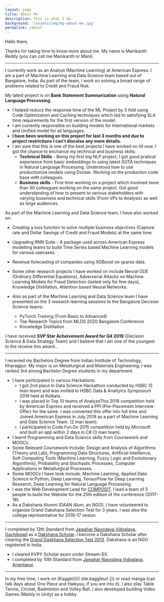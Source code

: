 ```yaml
---
layout: page
title: About Me
description: This is what I do.
background: '/assets/img/bg-about-me.jpg'
permalink: /about
---
```


Hello there,

Thanks for taking time to know more about me. My name is Manikanth Reddy (you can call me Manikanth or Mani). 

---
I currently work as an Analyst (Machine Learning) at American Express. I am a part of Machine Learning and Data Science team based out of Bangalore, India. As part of the team, I work on solving a broad range of problems related to Credit and Fraud Risk. 

My latest project is on **Bank Statement Summarization** using **Natural Language Processing**. 
- I helped reduce the response time of the ML Project by 3 fold using Code Optimization and Caching techniques which led to satisfying SLA time requirements for the first version of the model.
- I am currently responsible on building models for International markets and Unified model for all languages.
- **I have been working on this project for last 3 months and due to project restrictions I can't discolse any more details.**
- I am sure that this is one of the best projects I have worked on till now. I got the chance to enchance my technical and business skills:
  - **Technical Skills** - Being my first big NLP project, I got good pratical experience from basic embeddings to using latest SOTA techniques in Natural Language Processing. Understood how to use productionize models using Docker. Working on the production code base with colleagues.
  - **Business skills** - First time working on a project which involved more than 50 colleagues working on the same project. Got good understanding of how to present to various stakeholders with varying bussiness and technical skills (From VPs to Analysis) as well as large audiences. 

As part of the Machine Learning and Data Science team, I have also worked on:
- Creating a loss function to solve multiple business objectives (Capture rate and Dollar Savings of Credit and Fraud Models) at the same time.
- Upgrading RNN Suite - A package used across American Express modelling teams to build Time Series based Machine Learning models for various usecases.  
- Revenue forecasting of companies using XGBoost on sparse data. 
- Some other research projects I have worked on include Neural ODE (Ordinary Differential Equations), Adverserial Attacks on Machine Learning Models for Fraud Detection (lasted only for few days), Knowledge Distillation, Attention based Neural Networks.

- Also as part of the Machine Learning and Data Science team I have presented on the 3 research learning sessions to the Bangalore Decision Science teams:
  - PyTorch Training (From Basic to Advanced)
  - Top Research Topics from MLDS 2020 Bangalore Conference
  - Knowledge Distillation

I have received **SVP Star Acheivement Award for Q4 2019** (Decision Science & Data Strategy Team) and I believe that I am one of the youngest to the receive this award...

---

I recevied my Bachelors Degree from Indian Institute of Technology, Kharagpur. My major is on Metallurgical and Materials Engineering. I was ranked 3rd among Bachelor Degree students in my department.
- I have participated in various Hackations:
  - I got 2nd place in Data Science Hackathon conducted by HSBC (5 man team) and was invited to HSBC Data & Analtyics Symposium 2019 held at Kolkata.
  - I was placed in Top 10 teams of AnalyzeThis 2018 competition held by American Express and received a PPI (Pre-Placement Interview Offer) for the same. I was converted this offer into full time and Joined American Express in July 2019 as a part of Machine Learning and Data Science Team. (2 man team).
  - I participated in Code.Fun.Do 2015 competition held by Microsoft and built an app within 2 days in C# (3 man team).
- I learnt Programming and Data Science skills from Coursework and MOOCs.
- Some Relevant Coursework Include: Design and Analysis of Algorithms (Theory and Lab), Programming Data Structures, Artificial Intellience, Soft Computing Tools (Machine Learning, Fuzzy Logic and Evolutionary Algorithms), Probability and Stochastic Processes, Computer Applications in Metallurgical Processes.
- Some MOOCs I have took include: Machine Learning, Applied Data Science in Python, Deep Learning, TensorFlow for Deep Learning Research, Deep Learning for Natural Language Processing.
- I was the Web Development Lead for [COMPOSIT](http://www1.iitkgp.ac.in/downloads/composit.htm). I lead a team of 5 people to build the Website for the 25th edition of the conference (2017-18).
- As a Dakshana Alumni (DAAN Alum, an NGO), I have volunteered to organize Grand Dakshana Selection Test for 3 years. I was also the college representative for 2016-17 sesion.

---

I completed by 12th Standard from [Jawahar Navodaya Vidyalaya, Gachibowli](https://www.navodaya.gov.in/nvs/nvs-school/RANGAREDDY/hi/contact-us/JNV/) as a [Dakshana Scholar](https://dakshana.org/). I become a Dakshana Scholar after clearing the [Grand Daskhana Selection Test 2013](https://dakshana.org/become-a-scholar/). Dakshana is an NGO registered in India.
- I cleared KVPY Scholar exam under Stream-SX.
- I completed by 10th Standard from [Jawahar Navodaya Vidyalaya, Anantapur](https://navodaya.gov.in/nvs/nvs-school/Ananthapuram/en/contact-us/JNV/).

---


In my free time, I work on [Kaggle]({{ site.kaggleurl }}) or read manga (can talk days about One Piece and Haikyuu, if you are into it). I also play Table Tennis, Cricket, Badminton and Volley Ball. I also developed building Video Games (Mainly in Unity) as a hobby.
